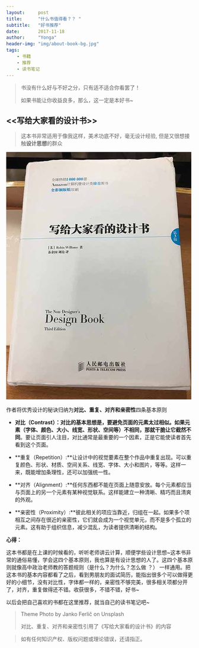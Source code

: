 ```yaml
---
layout:     post
title:      "什么书值得看？？ "
subtitle:   "好书推荐"
date:       2017-11-18
author:     "Yonga"
header-img: "img/about-book-bg.jpg"
tags:
    - 书籍
    - 推荐
    - 读书笔记
---
```



>书没有什么好与不好之分，只有适不适合你看罢了！
>
>如果书能让你收益良多，那么，这一定是本好书~


##	<<写给大家看的设计书>>



>这本书非常适用于像我这样，美术功底不好，毫无设计经验, 但是又很想接触**设计思想**的群众


![img](/img/in-post/about_book/design-book.jpg)

作者将优秀设计的秘诀归纳为**对比、重复、对齐和亲密性**四条基本原则

*	**对比（Contrast）：**对比的基本思想是，要避免页面的元素太过相似。如果元素（字体、颜色、大小、线宽、形状、空间等）不相同，那就干脆让它**截然不同**。要让页面引人注目，对比通常是最重要的一个因素，正是它能使读者首先看到这个页面。


*	**重复（Repetition）:**让设计中的视觉要素在整个作品中重复出现。可以重复颜色、形状、材质、空间关系、线宽、字体、大小和图片，等等。这样一来，既能增加条理性，还可以加强统一性。

*	**对齐（Alignment）:**任何东西都不能在页面上随意安放。每个元素都应当与页面上的另一个元素有某种视觉联系。这样能建立一种清晰、精巧而且清爽的外观。

*	**亲密性（Proximity）:**彼此相关的项应当靠近，归组在一起。如果多个项相互之间存在很近的亲密性，它们就会成为一个视觉单元，而不是多个孤立的元素。这有助于组织信息，减少混乱，为读者提供清晰的结构。

                      
  


                            
**心得：**

这本书都是在上课的时候看的，听听老师讲云计算，顺便学些设计思想~这本书非常的通俗易懂，学会这四个基本原则，我也算是有设计思想的人了。这四个基本原则就像高中政治老师教的答题规则（是什么？为什么？怎么做 ？） 一样通用。把这本书的基本内容都看了之后，看到男朋友的面试简历，能指出很多个可以做得更好的小细节，没有对比性，字体都一样的，亲密性不够完美，很多相关项都分开了，对齐，重复做得还不错。收获很多，不错不错，好书~

以后会把自己喜欢的书都在这里推荐，就当自己的读书笔记吧~

                 
									
										 

> Theme Photo by Janko Ferlič on Unsplash
> 
> 对比、重复、对齐和亲密性引用了《写给大家看的设计书》的内容

>如有任何知识产权、版权问题或理论错误，还请指正。